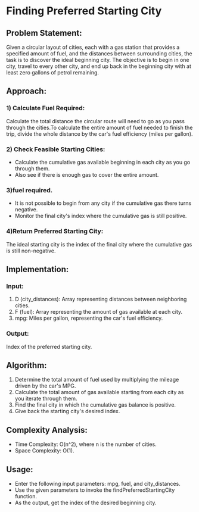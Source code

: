 # Finding Preferred Starting City
## Problem Statement:
Given a circular layout of cities, each with a gas station that provides a specified amount of fuel, and the distances between surrounding cities, the task is to discover the ideal beginning city. The objective is to begin in one city, travel to every other city, and end up back in the beginning city with at least zero gallons of petrol remaining.

## Approach:
### 1) Calculate Fuel Required:
Calculate the total distance the circular route will need to go as you pass through the cities.To calculate the entire amount of fuel needed to finish the trip, divide the whole distance by the car's fuel efficiency (miles per gallon).

### 2) Check Feasible Starting Cities:
- Calculate the cumulative gas available beginning in each city as you go through them.
- Also see if there is enough gas to cover the entire amount.

### 3)fuel required.
- It is not possible to begin from any city if the cumulative gas there turns negative.
- Monitor the final city's index where the cumulative gas is still positive.

### 4)Return Preferred Starting City:
The ideal starting city is the index of the final city where the cumulative gas is still non-negative.

## Implementation:
### Input:
1) D (city_distances): Array representing distances between neighboring cities.
2) F (fuel): Array representing the amount of gas available at each city.
3) mpg: Miles per gallon, representing the car's fuel efficiency.

### Output:
Index of the preferred starting city.

## Algorithm: 
1) Determine the total amount of fuel used by multiplying the mileage driven by the car's MPG.
2) Calculate the total amount of gas available starting from each city as you iterate through them.
3) Find the final city in which the cumulative gas balance is positive.
4) Give back the starting city's desired index.

## Complexity Analysis:
- Time Complexity: O(n^2), where n is the number of cities.
- Space Complexity: O(1).

## Usage: 
- Enter the following input parameters: mpg, fuel, and city_distances.
- Use the given parameters to invoke the findPreferredStartingCity function.
- As the output, get the index of the desired beginning city.

